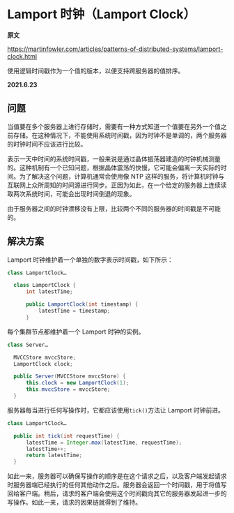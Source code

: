 # Lamport 时钟（Lamport Clock）

**原文**

https://martinfowler.com/articles/patterns-of-distributed-systems/lamport-clock.html

使用逻辑时间戳作为一个值的版本，以便支持跨服务器的值排序。

**2021.6.23**

## 问题

当值要在多个服务器上进行存储时，需要有一种方式知道一个值要在另外一个值之前存储。在这种情况下，不能使用系统时间戳，因为时钟不是单调的，两个服务器的时钟时间不应该进行比较。

表示一天中时间的系统时间戳，一般来说是通过晶体振荡器建造的时钟机械测量的。这种机制有一个已知问题，根据晶体震荡的快慢，它可能会偏离一天实际的时间。为了解决这个问题，计算机通常会使用像 NTP 这样的服务，将计算机时钟与互联网上众所周知的时间源进行同步。正因为如此，在一个给定的服务器上连续读取两次系统时间，可能会出现时间倒退的现象。

由于服务器之间的时钟漂移没有上限，比较两个不同的服务器的时间戳是不可能的。

## 解决方案

Lamport 时钟维护着一个单独的数字表示时间戳，如下所示：

```java
class LamportClock…

  class LamportClock {
      int latestTime;

      public LamportClock(int timestamp) {
          latestTime = timestamp;
      }
```

每个集群节点都维护着一个 Lamport 时钟的实例。

```java
class Server…

  MVCCStore mvccStore;
  LamportClock clock;

  public Server(MVCCStore mvccStore) {
      this.clock = new LamportClock(1);
      this.mvccStore = mvccStore;
  }
```

服务器每当进行任何写操作时，它都应该使用`tick()`方法让 Lamport 时钟前进。

```java
class LamportClock…

  public int tick(int requestTime) {
      latestTime = Integer.max(latestTime, requestTime);
      latestTime++;
      return latestTime;
  }
```

如此一来，服务器可以确保写操作的顺序是在这个请求之后，以及客户端发起请求时服务器端已经执行的任何其他动作之后。服务器会返回一个时间戳，用于将值写回给客户端。稍后，请求的客户端会使用这个时间戳向其它的服务器发起进一步的写操作。如此一来，请求的因果链就得到了维持。
